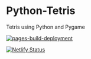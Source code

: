 # Python-Tetris
Tetris using Python and Pygame

[![pages-build-deployment](https://github.com/mariavarg/mariavarg.github.io/actions/workflows/pages/pages-build-deployment/badge.svg?branch=main)](https://github.com/mariavarg/mariavarg.github.io/actions/workflows/pages/pages-build-deployment)

[![Netlify Status](https://api.netlify.com/api/v1/badges/0f0fc56c-82c8-40eb-8a5d-e54a759e5d4d/deploy-status)](https://app.netlify.com/sites/reliable-marshmallow-7b1060/deploys)
